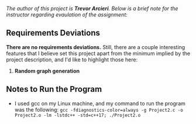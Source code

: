 *The author of this project is __Trevor Arcieri__. Below is a brief note for the instructor regarding evaulation of the assignment:*
  ## Requirements Deviations
  **There are no requirements deviations.** Still, there are a couple interesting features that I believe set this project apart from the minimum implied by the project description, and I'd like to highlight those here:
  1. **Random graph generation**

  ## Notes to Run the Program
  * I used gcc on my Linux machine, and my command to run the program was the following:
      `gcc -fdiagnostics-color=always -g Project2.c -o Project2.o -lm -lstdc++ -std=c++17; ./Project2.o`